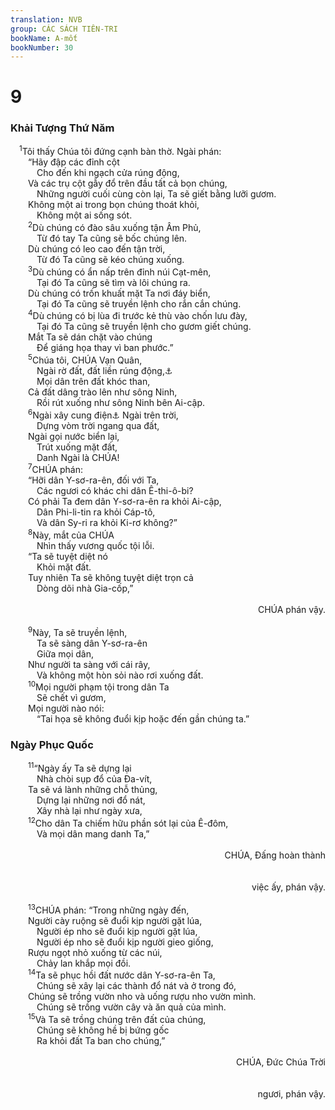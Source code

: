 ```yaml
---
translation: NVB
group: CÁC SÁCH TIÊN-TRI
bookName: A-mốt 
bookNumber: 30
---
```


<div class="title"><h1>9</h1><h3>Khải Tượng Thứ Năm </h3></div>
<span class="verse am_9_1"> <sup>1</sup>Tôi thấy Chúa tôi đứng cạnh bàn thờ. Ngài phán: <br/>  “Hãy đập các đỉnh cột <br/>   Cho đến khi ngạch cửa rúng động, <br/>  Và các trụ cột gẫy đổ trên đầu tất cả bọn chúng, <br/>   Những người cuối cùng còn lại, Ta sẽ giết bằng lưỡi gươm. <br/>  Không một ai trong bọn chúng thoát khỏi, <br/>   Không một ai sống sót. <br/></span>
<span class="verse am_9_2">  <sup>2</sup>Dù chúng có đào sâu xuống tận Âm Phủ, <br/>   Từ đó tay Ta cũng sẽ bốc chúng lên. <br/>  Dù chúng có leo cao đến tận trời, <br/>   Từ đó Ta cũng sẽ kéo chúng xuống. <br/></span>
<span class="verse am_9_3">  <sup>3</sup>Dù chúng có ẩn nấp trên đỉnh núi Cạt-mên, <br/>   Tại đó Ta cũng sẽ tìm và lôi chúng ra. <br/>  Dù chúng có trốn khuất mặt Ta nơi đáy biển, <br/>   Tại đó Ta cũng sẽ truyền lệnh cho rắn cắn chúng. <br/></span>
<span class="verse am_9_4">  <sup>4</sup>Dù chúng có bị lùa đi trước kẻ thù vào chốn lưu đày, <br/>   Tại đó Ta cũng sẽ truyền lệnh cho gươm giết chúng. <br/>  Mắt Ta sẽ dán chặt vào chúng <br/>   Để giáng họa thay vì ban phước.” <br/></span>
<span class="verse am_9_5">  <sup>5</sup>Chúa tôi, CHÚA Vạn Quân, <br/>   Ngài rờ đất, đất liền rúng động,<a data-toggle="tooltip" data-placement="bottom" title="Nhiều bản dịch là ‘tan chảy’ nhưng động từ này cũng có nghĩa là ‘rúng động’">⚓</a><br/>   Mọi dân trên đất khóc than, <br/>  Cả đất dâng trào lên như sông Ninh, <br/>   Rồi rút xuống như sông Ninh bên Ai-cập. <br/></span>
<span class="verse am_9_6">  <sup>6</sup>Ngài xây cung điện<a data-toggle="tooltip" data-placement="bottom" title="Các học giả thường dịch là ‘cầu thang, nấc thang, phòng cao, phòng.’">⚓</a> Ngài trên trời, <br/>   Dựng vòm trời ngang qua đất, <br/>  Ngài gọi nước biển lại, <br/>   Trút xuống mặt đất, <br/>   Danh Ngài là CHÚA! <br/></span>
<span class="verse am_9_7">  <sup>7</sup>CHÚA phán: <br/>  “Hỡi dân Y-sơ-ra-ên, đối với Ta, <br/>   Các ngươi có khác chi dân Ê-thi-ô-bi? <br/>  Có phải Ta đem dân Y-sơ-ra-ên ra khỏi Ai-cập, <br/>   Dân Phi-li-tin ra khỏi Cáp-tô, <br/>   Và dân Sy-ri ra khỏi Ki-rơ không?” <br/></span>
<span class="verse am_9_8">  <sup>8</sup>Này, mắt của CHÚA<br/>   Nhìn thấy vương quốc tội lỗi. <br/>  “Ta sẽ tuyệt diệt nó <br/>   Khỏi mặt đất. <br/>  Tuy nhiên Ta sẽ không tuyệt diệt trọn cả <br/>   Dòng dõi nhà Gia-cốp,” <br/> <aside style="text-align:right;">CHÚA phán vậy. </aside><br/></span>
<span class="verse am_9_9">  <sup>9</sup>Này, Ta sẽ truyền lệnh, <br/>   Ta sẽ sàng dân Y-sơ-ra-ên <br/>   Giữa mọi dân, <br/>  Như người ta sàng với cái rây, <br/>   Và không một hòn sỏi nào rơi xuống đất. <br/></span>
<span class="verse am_9_10">  <sup>10</sup>Mọi người phạm tội trong dân Ta <br/>   Sẽ chết vì gươm, <br/>  Mọi người nào nói: <br/>   “Tai họa sẽ không đuổi kịp hoặc đến gần chúng ta.” <br/></span>
<div class="title"><h3>Ngày Phục Quốc </h3></div>
<span class="verse am_9_11">  <sup>11</sup>“Ngày ấy Ta sẽ dựng lại <br/>   Nhà chòi sụp đổ của Đa-vít, <br/>  Ta sẽ vá lành những chỗ thủng, <br/>   Dựng lại những nơi đổ nát, <br/>   Xây nhà lại như ngày xưa, <br/></span>
<span class="verse am_9_12">  <sup>12</sup>Cho dân Ta chiếm hữu phần sót lại của Ê-đôm, <br/>   Và mọi dân mang danh Ta,” <br/> <aside style="text-align:right;">CHÚA, Đấng hoàn thành </aside><br/> <aside style="text-align:right;">việc ấy, phán vậy. </aside><br/></span>
<span class="verse am_9_13">  <sup>13</sup>CHÚA phán: “Trong những ngày đến, <br/>  Người cày ruộng sẽ đuổi kịp người gặt lúa, <br/>   Người ép nho sẽ đuổi kịp người gặt lúa, <br/>   Người ép nho sẽ đuổi kịp người gieo giống, <br/>  Rượu ngọt nhỏ xuống từ các núi, <br/>   Chảy lan khắp mọi đồi. <br/></span>
<span class="verse am_9_14">  <sup>14</sup>Ta sẽ phục hồi đất nước dân Y-sơ-ra-ên Ta, <br/>   Chúng sẽ xây lại các thành đổ nát và ở trong đó, <br/>  Chúng sẽ trồng vườn nho và uống rượu nho vườn mình. <br/>   Chúng sẽ trồng vườn cây và ăn quả của mình. <br/></span>
<span class="verse am_9_15">  <sup>15</sup>Và Ta sẽ trồng chúng trên đất của chúng, <br/>   Chúng sẽ không hề bị bứng gốc <br/>   Ra khỏi đất Ta ban cho chúng,” <br/> <aside style="text-align:right;">CHÚA, Đức Chúa Trời </aside><br/> <aside style="text-align:right;">ngươi, phán vậy. </aside><br/></span>
